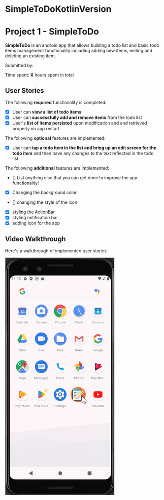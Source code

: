 # SimpleToDoKotlinVersion

# Project 1 - SimpleToDo

**SimpleToDo** is an android app that allows building a todo list and basic todo items management functionality including adding new items, editing and deleting an existing item.

Submitted by:

Time spent: **X** hours spent in total

## User Stories

The following **required** functionality is completed:

* [X] User can **view a list of todo items**
* [X] User can **successfully add and remove items** from the todo list
* [X] User's **list of items persisted** upon modification and and retrieved properly on app restart

The following **optional** features are implemented:

* [X] User can **tap a todo item in the list and bring up an edit screen for the todo item** and then have any changes to the text reflected in the todo list

The following **additional** features are implemented:

* [] List anything else that you can get done to improve the app functionality!
* [X] Changing the background color
* [] changing the style of the icon
* [X] styling the ActionBar
* [X] styling notification bar
* [X] adding icon for the app

## Video Walkthrough

Here's a walkthrough of implemented user stories:

<img src='https://github.com/jz575/SimpleToDo/blob/main/app/src/main/res/tododemons.gif' />